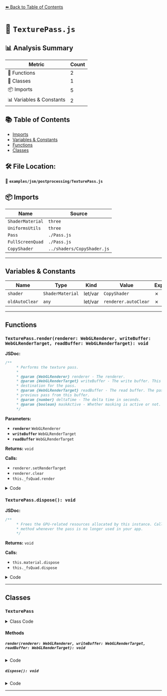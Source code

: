[⬅️ Back to Table of Contents](../../../index.md)

# 📄 `TexturePass.js`

## 📊 Analysis Summary

| Metric | Count |
|--------|-------|
| 🔧 Functions | 2 |
| 🧱 Classes | 1 |
| 📦 Imports | 5 |
| 📊 Variables & Constants | 2 |

## 📚 Table of Contents

- [Imports](#imports)
- [Variables & Constants](#variables-constants)
- [Functions](#functions)
- [Classes](#classes)

## 🛠️ File Location:
📂 **`examples/jsm/postprocessing/TexturePass.js`**

## 📦 Imports

| Name | Source |
|------|--------|
| `ShaderMaterial` | `three` |
| `UniformsUtils` | `three` |
| `Pass` | `./Pass.js` |
| `FullScreenQuad` | `./Pass.js` |
| `CopyShader` | `../shaders/CopyShader.js` |


---

## Variables & Constants

| Name | Type | Kind | Value | Exported |
|------|------|------|-------|----------|
| `shader` | `ShaderMaterial` | let/var | `CopyShader` | ✗ |
| `oldAutoClear` | `any` | let/var | `renderer.autoClear` | ✗ |


---

## Functions

### `TexturePass.render(renderer: WebGLRenderer, writeBuffer: WebGLRenderTarget, readBuffer: WebGLRenderTarget): void`

**JSDoc:**
```typescript
/**
	 * Performs the texture pass.
	 *
	 * @param {WebGLRenderer} renderer - The renderer.
	 * @param {WebGLRenderTarget} writeBuffer - The write buffer. This buffer is intended as the rendering
	 * destination for the pass.
	 * @param {WebGLRenderTarget} readBuffer - The read buffer. The pass can access the result from the
	 * previous pass from this buffer.
	 * @param {number} deltaTime - The delta time in seconds.
	 * @param {boolean} maskActive - Whether masking is active or not.
	 */
```

**Parameters:**

- **`renderer`** `WebGLRenderer`
- **`writeBuffer`** `WebGLRenderTarget`
- **`readBuffer`** `WebGLRenderTarget`

**Returns:** `void`

**Calls:**

- `renderer.setRenderTarget`
- `renderer.clear`
- `this._fsQuad.render`

<details><summary>Code</summary>

```typescript
render( renderer, writeBuffer, readBuffer /*, deltaTime, maskActive */ ) {

		const oldAutoClear = renderer.autoClear;
		renderer.autoClear = false;

		this._fsQuad.material = this.material;

		this.uniforms[ 'opacity' ].value = this.opacity;
		this.uniforms[ 'tDiffuse' ].value = this.map;
		this.material.transparent = ( this.opacity < 1.0 );

		renderer.setRenderTarget( this.renderToScreen ? null : readBuffer );
		if ( this.clear ) renderer.clear();
		this._fsQuad.render( renderer );

		renderer.autoClear = oldAutoClear;

	}
```
</details>

### `TexturePass.dispose(): void`

**JSDoc:**
```typescript
/**
	 * Frees the GPU-related resources allocated by this instance. Call this
	 * method whenever the pass is no longer used in your app.
	 */
```

**Returns:** `void`

**Calls:**

- `this.material.dispose`
- `this._fsQuad.dispose`

<details><summary>Code</summary>

```typescript
dispose() {

		this.material.dispose();
		this._fsQuad.dispose();

	}
```
</details>


---

## Classes

### `TexturePass`

<details><summary>Class Code</summary>

```ts
class TexturePass extends Pass {

	/**
	 * Constructs a new texture pass.
	 *
	 * @param {Texture} map - The texture to render.
	 * @param {number} [opacity=1] - The opacity.
	 */
	constructor( map, opacity = 1 ) {

		super();

		const shader = CopyShader;

		/**
		 * The texture to render.
		 *
		 * @type {Texture}
		 */
		this.map = map;

		/**
		 * The opacity.
		 *
		 * @type {number}
		 * @default 1
		 */
		this.opacity = opacity;

		/**
		 * Overwritten to disable the swap.
		 *
		 * @type {boolean}
		 * @default false
		 */
		this.needsSwap = false;

		/**
		 * The pass uniforms.
		 *
		 * @type {Object}
		 */
		this.uniforms = UniformsUtils.clone( shader.uniforms );

		/**
		 * The pass material.
		 *
		 * @type {ShaderMaterial}
		 */
		this.material = new ShaderMaterial( {

			uniforms: this.uniforms,
			vertexShader: shader.vertexShader,
			fragmentShader: shader.fragmentShader,
			depthTest: false,
			depthWrite: false,
			premultipliedAlpha: true

		} );

		// internals

		this._fsQuad = new FullScreenQuad( null );

	}

	/**
	 * Performs the texture pass.
	 *
	 * @param {WebGLRenderer} renderer - The renderer.
	 * @param {WebGLRenderTarget} writeBuffer - The write buffer. This buffer is intended as the rendering
	 * destination for the pass.
	 * @param {WebGLRenderTarget} readBuffer - The read buffer. The pass can access the result from the
	 * previous pass from this buffer.
	 * @param {number} deltaTime - The delta time in seconds.
	 * @param {boolean} maskActive - Whether masking is active or not.
	 */
	render( renderer, writeBuffer, readBuffer /*, deltaTime, maskActive */ ) {

		const oldAutoClear = renderer.autoClear;
		renderer.autoClear = false;

		this._fsQuad.material = this.material;

		this.uniforms[ 'opacity' ].value = this.opacity;
		this.uniforms[ 'tDiffuse' ].value = this.map;
		this.material.transparent = ( this.opacity < 1.0 );

		renderer.setRenderTarget( this.renderToScreen ? null : readBuffer );
		if ( this.clear ) renderer.clear();
		this._fsQuad.render( renderer );

		renderer.autoClear = oldAutoClear;

	}

	/**
	 * Frees the GPU-related resources allocated by this instance. Call this
	 * method whenever the pass is no longer used in your app.
	 */
	dispose() {

		this.material.dispose();
		this._fsQuad.dispose();

	}

}
```
</details>

#### Methods

##### `render(renderer: WebGLRenderer, writeBuffer: WebGLRenderTarget, readBuffer: WebGLRenderTarget): void`

<details><summary>Code</summary>

```ts
render( renderer, writeBuffer, readBuffer /*, deltaTime, maskActive */ ) {

		const oldAutoClear = renderer.autoClear;
		renderer.autoClear = false;

		this._fsQuad.material = this.material;

		this.uniforms[ 'opacity' ].value = this.opacity;
		this.uniforms[ 'tDiffuse' ].value = this.map;
		this.material.transparent = ( this.opacity < 1.0 );

		renderer.setRenderTarget( this.renderToScreen ? null : readBuffer );
		if ( this.clear ) renderer.clear();
		this._fsQuad.render( renderer );

		renderer.autoClear = oldAutoClear;

	}
```
</details>

##### `dispose(): void`

<details><summary>Code</summary>

```ts
dispose() {

		this.material.dispose();
		this._fsQuad.dispose();

	}
```
</details>


---